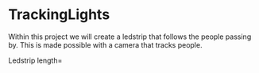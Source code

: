 ﻿# TrackingLights
Within this project we will create a ledstrip that follows the people passing by. This is made possible with a camera that tracks people.

Ledstrip length=
